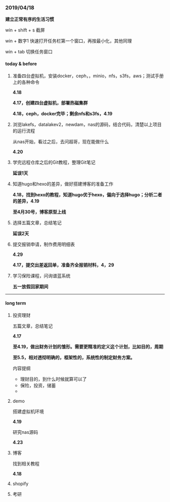 ### 2019/04/18



**建立正常有序的生活习惯**



win + shift + s 截屏

win + 数字1 快速打开任务栏第一个窗口，再按最小化，其他同理

win + tab 切换任务窗口

#### today & before

1. 准备四台虚拟机，安装docker，ceph，，minio，nfs，s3fs，aws；测试手册上的各种命令

   **4.18**

   **4.17，创建四台虚拟机，部署热磁集群**

   **4.18，ceph，docker完毕；剩余nfs和s3fs，4.19**

2. 浏览lakefs，datalakev2，newdam，nas的源码，结合代码，清楚以上项目的运行流程

   从nas开始，看过之后，去问超哥，现在能做什么

   **4.20**

3. 学完远程仓库之后的Git教程，整理Git笔记

   **延误1天**

4. 知道hugo和hexo的差异，做好搭建博客的准备工作

   **4.18，找到hexo的教程，知道hugo优于hexo，偏向于选择hugo；分析二者的差异，4.19**

   **至4月30号，博客原型上线**

5. 选择五篇文章，总结笔记

   **延误2天**

6. 提交报销申请，制作费用明细表

   **4.29**

   **4.17，提交出差返回单，准备齐全报销材料，4，29**

7. 学习保险课程，问询谱蓝系统

   **五一放假回家期间**

------

#### long term 

1. 投资理财

   五篇文章，总结笔记

   **4.17**

   **至4.19，做出财务计划的雏形。需要更精准的定义这个计划，比如目的，周期**

   **至5.5，相对透彻明确的，框架性的，系统性的制定财务方案。**

   内容提纲

   - 理财目的，到什么时候就算可以了
   - 保险，投资，储蓄
   - 

2. demo

   搭建虚拟机环境

   **4.19**

   研究nas源码

   **4.23**

3. 博客

   找到相关教程

   **4.18**

4. shopify

5. 考研

